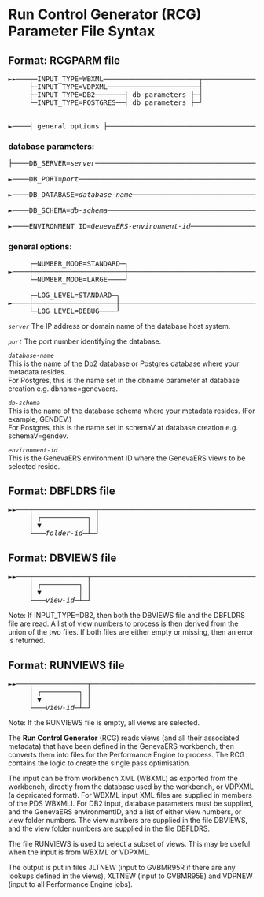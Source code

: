 # Run Control Generator (RCG) Parameter File Syntax

## Format: RCGPARM file  
<pre>
►►───┬─INPUT_TYPE=WBXML───────────────────────┬─────────────────────────────────►  
     ├─INPUT_TYPE=VDPXML──────────────────────┤    
     ├─INPUT_TYPE=DB2───────┤ db parameters ├─┤  
     └─INPUT_TYPE=POSTGRES──┤ db parameters ├─┘       
       
   
►────┤ general options ├───────────────────────────────────────────────────────►◄ 
</pre>

### database parameters:

<pre>
├────DB_SERVER=<i>server</i>──────────────────────────────────────────────────────────►  

►────DB_PORT=<i>port</i>──────────────────────────────────────────────────────────────►  
<!--├────DB_SUBSYSTEM=<i>db2-subsystem</i>────────────────────────────────────────────────►  -->
►────DB_DATABASE=<i>database-name</i>─────────────────────────────────────────────────►  
    
►────DB_SCHEMA=<i>db-schema</i>──────────────────────────────────────────────────────►  
   
►────ENVIRONMENT_ID=<i>GenevaERS-environment-id</i>───────────────────────────────────┤  
</pre>

### general options:
<pre>
     ┌─NUMBER_MODE=STANDARD─┐                                                     
►────┼──────────────────────┼───────────────────────────────────────────────────► 
     └─NUMBER_MODE=LARGE────┘                                                     
                                       
     ┌─LOG_LEVEL=STANDARD─┐                                                       
►────┼────────────────────┼─────────────────────────────────────────────────────► 
     └─LOG_LEVEL=DEBUG────┘                                                        
</pre>
  
*`server`*
The IP address or domain name of the database host system.

*`port`*
The port number identifying the database.

<!-- *`db2-subsystem`*    
This is the name of the Db2 subsystem where your metadata resides. -->

*`database-name`*  
This is the name of the Db2 database or Postgres database where your metadata resides.  
For Postgres, this is the name set in the dbname parameter at database creation e.g. dbname=genevaers.
  
*`db-schema`*    
This is the name of the database schema where your metadata resides. (For example, GENDEV.)  
For Postgres, this is the name set in schemaV at database creation e.g. schemaV=gendev.  
  
*`environment-id`*    
This is the GenevaERS environment ID where the GenevaERS views to be selected reside.
    

## Format: DBFLDRS file
<pre>
<i>►►───┬───────────────┬─────────────────────────────────────────────────────────►◄</i> 
<i>     │ ┌───────────┐ │                                                        </i>
<i>     │ ▼           │ │                                                        </i>
<i>     └───folder-id─┴─┘ </i>
</pre>
  
## Format: DBVIEWS file
<pre>
<i>►►───┬─────────────┬───────────────────────────────────────────────────────────►◄</i> 
<i>     │ ┌─────────┐ │                                                        </i>
<i>     │ ▼         │ │                                                        </i>
<i>     └───view-id─┴─┘ </i>
</pre>
Note: If INPUT_TYPE=DB2, then both the DBVIEWS file and the DBFLDRS file are read. A list of view numbers to process is then derived from the union of the two files. If both files are either empty or missing, then an error is returned.    

## Format: RUNVIEWS file
<pre>
<i>►►───┬─────────────┬───────────────────────────────────────────────────────────►◄</i>
<i>     │ ┌─────────┐ │                                                        </i>
<i>     │ ▼         │ │                                                        </i>
<i>     └───view-id─┴─┘ </i>
</pre>
Note: If the RUNVIEWS file is empty, all views are selected.  


The **Run Control Generator** (RCG) reads views (and all their associated metadata) that have been defined in the GenevaERS workbench, then converts them into files for the Performance Engine to process. The RCG contains the logic to create the single pass optimisation. 

The input can be from workbench XML (WBXML) as exported from the workbench, directly from the database used by the workbench, or VDPXML (a depricated format). For WBXML input XML files are supplied in members of the PDS WBXMLI. For DB2 input, database parameters must be supplied, and the GenevaERS environmentID, and a list of either view numbers, or view folder numbers. The view numbers are supplied in the file DBVIEWS, and the view folder numbers are supplied in the file DBFLDRS.

The file RUNVIEWS is used to select a subset of views. This may be useful when the input is from WBXML or VDPXML.

The output is put in files JLTNEW (input to GVBMR95R if there are any lookups defined in the views), XLTNEW (input to GVBMR95E) and VDPNEW (input to all Performance Engine jobs). 
